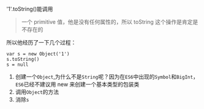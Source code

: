 '1'.toString()能调用

> 一个 primitive 值，他是没有任何属性的，所以 toString 这个操作是肯定是不存在的

所以他经历了一下几个过程：

```
var s = new Object('1')
s.toString()
s = null
```

1. 创建一个`Object`,为什么不是`String`呢？因为在`ES6`中出现的`Symbol`和`BigInt`，`ES6`已经不建议用 new 来创建一个基本类型的包装类
2. 调用`Object`的方法
3. 消除`s`
